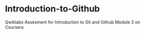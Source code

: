 # Introduction-to-Github
Qwiklabs Assesment for Introduction to Git and Github Module 3 on Coursera
